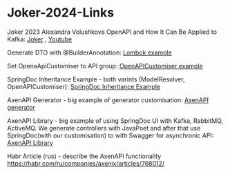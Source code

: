 # Joker-2024-Links

Joker 2023 Alexandra Volushkova OpenAPI and How It Can Be Applied to Kafka: [Joker](https://jokerconf.com/archive/2023/talks/cfe645d330bc4edd8ed01a96590466b9/?referer=%2Farchive%2F2023%2Fpersons%2Fa7813a8102f54d0fb568a1cfb6c5bce0%2F) , [Youtube](https://www.youtube.com/watch?v=0uVcEMzd6HA)

Generate DTO with @BuilderAnnotation: [Lombok example](https://github.com/SashaVolushkova/JokerLombokExample)

Set OpenaApiCustomiser to API group: [OpenAPICustomiser example](https://github.com/SashaVolushkova/DemoCustomizeSpringDoc)

SpringDoc Inheritance Example - both varints (ModelResolver, OpenAPICustomiser): [SpringDoc Inheritance Example](https://github.com/SashaVolushkova/SpringDocInheritanceExample)

AxenAPI Generator - big example of generator customisation: [AxenAPI generator](https://github.com/AxenAPI/axenapi-generator)

AxenAPI Library - big example of using SpringDoc UI with Kafka, RabbitMQ, ActiveMQ. We generate controllers with JavaPoet and after that use SpringDoc(with our customisation) to with Swagger for asynchronic API: [AxenAPI Library](https://github.com/AxenAPI/axenapi-library)

Habr Article (rus) - describe the AxenAPI functionality https://habr.com/ru/companies/axenix/articles/768012/

